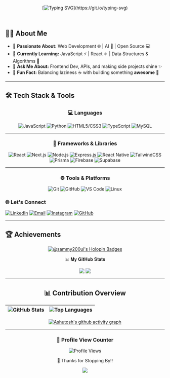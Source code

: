 <div align="center">

[![Typing SVG](https://readme-typing-svg.demolab.com?font=JetBrains+Mono&size=20&duration=3000&pause=1000&color=00FF41&width=600&lines=Hello%2C+I'm+Sameer.;Welcome+to+my+Workspace.;Exploring+code%2C+design%2C+and+ideas...;Let's+build+something+amazing!)](https://git.io/typing-svg)

<br/>

</div>

## 🧑‍💻 About Me


- 🔭 **Passionate About:** Web Development 🌐 | AI 🤖 | Open Source 💻  
- 🌱 **Currently Learning:** JavaScript ⚡ | React ⚛️ | Data Structures & Algorithms 📘  
- 💬 **Ask Me About:** Frontend Dev, APIs, and making side projects shine ✨  
- 🎯 **Fun Fact:** Balancing laziness ☕ with building something **awesome** 🚀  

---

## 🛠️ Tech Stack & Tools  

<div align="center">

### 💻 Languages  
![JavaScript](https://img.shields.io/badge/JavaScript-0D1117?style=for-the-badge&logo=javascript&logoColor=F7DF1E)
![Python](https://img.shields.io/badge/Python-0D1117?style=for-the-badge&logo=python&logoColor=3776AB)
![HTML5/CSS3](https://img.shields.io/badge/HTML5%2FCSS3-0D1117?style=for-the-badge&logo=html5&logoColor=E34F26)
![TypeScript](https://img.shields.io/badge/TypeScript-0D1117?style=for-the-badge&logo=typescript&logoColor=3178C6)
![MySQL](https://img.shields.io/badge/MySQL-0D1117?style=for-the-badge&logo=mysql&logoColor=00A6FF)

---

### 🚀 Frameworks & Libraries  
![React](https://img.shields.io/badge/React-0D1117?style=for-the-badge&logo=react&logoColor=61DAFB)
![Next.js](https://img.shields.io/badge/Next.js-0D1117?style=for-the-badge&logo=nextdotjs&logoColor=FFFFFF)
![Node.js](https://img.shields.io/badge/Node.js-0D1117?style=for-the-badge&logo=node.js&logoColor=6DA55F)
![Express.js](https://img.shields.io/badge/Express.js-0D1117?style=for-the-badge&logo=express&logoColor=61DAFB)
![React Native](https://img.shields.io/badge/React%20Native-0D1117?style=for-the-badge&logo=react&logoColor=61DAFB)
![TailwindCSS](https://img.shields.io/badge/TailwindCSS-0D1117?style=for-the-badge&logo=tailwind-css&logoColor=38B2AC)
![Prisma](https://img.shields.io/badge/Prisma-0D1117?style=for-the-badge&logo=prisma&logoColor=FFFFFF)
![Firebase](https://img.shields.io/badge/Firebase-0D1117?style=for-the-badge&logo=firebase&logoColor=FFCA28)
![Supabase](https://img.shields.io/badge/Supabase-0D1117?style=for-the-badge&logo=supabase&logoColor=3ECF8E)

---

### ⚙️ Tools & Platforms  
![Git](https://img.shields.io/badge/Git-0D1117?style=for-the-badge&logo=git&logoColor=F05033)
![GitHub](https://img.shields.io/badge/GitHub-0D1117?style=for-the-badge&logo=github&logoColor=FFFFFF)
![VS Code](https://img.shields.io/badge/VS%20Code-0D1117?style=for-the-badge&logo=visual-studio-code&logoColor=0078D7)
![Linux](https://img.shields.io/badge/Linux-0D1117?style=for-the-badge&logo=linux&logoColor=FCC624)

</div>




### 🌐 Let's Connect  

[![LinkedIn](https://img.shields.io/badge/LinkedIn-0D1117?style=for-the-badge&logo=linkedin&logoColor=0A66C2)](https://www.linkedin.com/in/sameer-pawar-a545b0358/)
[![Email](https://img.shields.io/badge/Email-0D1117?style=for-the-badge&logo=gmail&logoColor=EA4335)](mailto:pawar96sameer@gmail.com)
[![Instagram](https://img.shields.io/badge/Instagram-0D1117?style=for-the-badge&logo=instagram&logoColor=E4405F)](https://www.instagram.com/the.samatrix)
[![GitHub](https://img.shields.io/badge/GitHub-0D1117?style=for-the-badge&logo=github&logoColor=FFFFFF)](https://github.com/sammy200-ui)

</div>

---

## 🏆 Achievements

<p align="center">
  <a href="https://holopin.io/@sammy200ui">
    <img src="https://holopin.me/sammy200ui" alt="@sammy200ui's Holopin Badges" />
  </a>
</p>

<div align="center">
 📊 𝐌𝐲 𝐆𝐢𝐭𝐇𝐮𝐛 𝐒𝐭𝐚𝐭𝐬

![](https://github-readme-stats.vercel.app/api?username=sammy200-ui&theme=gotham&hide_border=false&include_all_commits=true&count_private=true)
![](https://nirzak-streak-stats.vercel.app/?user=sammy200-ui&theme=gotham&hide_border=false)


---
</div>


<div align="center">


## 📊 Contribution Overview

| ![GitHub Stats](https://github-readme-stats.vercel.app/api?username=sammy200-ui&show_icons=true&theme=gotham&hide_border=true) | ![Top Languages](https://github-readme-stats.vercel.app/api/top-langs/?username=sammy200-ui&layout=compact&theme=gotham&hide_border=true) |
|:---:|:---:|


[![Ashutosh's github activity graph](https://github-readme-activity-graph.vercel.app/graph?username=sammy200-ui&bg_color=0c1014&color=2aa889&line=599cab&point=99d1ce&area=true&hide_border=true)](https://github.com/ashutosh00710/github-readme-activity-graph)



---

### 👀 **Profile View Counter**
![Profile Views](https://komarev.com/ghpvc/?username=sammy200-ui&color=blue&style=flat-square)

🎉 Thanks for Stopping By!!

<div align="center">
  <img src="https://forthebadge.com/images/badges/built-with-love.svg"/>
</div>
